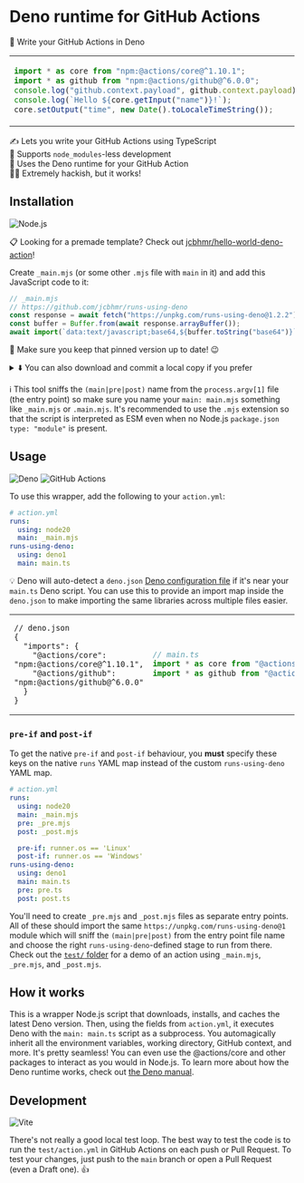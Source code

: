 # Deno runtime for GitHub Actions

🦕 Write your GitHub Actions in Deno

<table align=center><td>

```ts
import * as core from "npm:@actions/core@^1.10.1";
import * as github from "npm:@actions/github@^6.0.0";
console.log("github.context.payload", github.context.payload);
console.log(`Hello ${core.getInput("name")}!`);
core.setOutput("time", new Date().toLocaleTimeString());
```

</table>

✍ Lets you write your GitHub Actions using TypeScript \
🚀 Supports `node_modules`-less development \
🦕 Uses the Deno runtime for your GitHub Action \
👨‍💻 Extremely hackish, but it works!

## Installation

![Node.js](https://img.shields.io/static/v1?style=for-the-badge&message=Node.js&color=339933&logo=Node.js&logoColor=FFFFFF&label=)

📋 Looking for a premade template? Check out [jcbhmr/hello-world-deno-action]!

Create `_main.mjs` (or some other `.mjs` file with `main` in it) and add this
JavaScript code to it:

```js
// _main.mjs
// https://github.com/jcbhmr/runs-using-deno
const response = await fetch("https://unpkg.com/runs-using-deno@1.2.2");
const buffer = Buffer.from(await response.arrayBuffer());
await import(`data:text/javascript;base64,${buffer.toString("base64")}`);
```

📌 Make sure you keep that pinned version up to date! 😉

<details><summary>⬇️ You can also download and commit a local copy if you prefer</summary>

```sh
wget https://unpkg.com/runs-using-deno -O _main.mjs
```

⚠️ The latest version of Deno will still be downloaded dynamically.

</details>

ℹ This tool sniffs the `(main|pre|post)` name from the `process.argv[1]` file
(the entry point) so make sure you name your `main: main.mjs` something like
`_main.mjs` or `.main.mjs`. It's recommended to use the `.mjs` extension so that
the script is interpreted as ESM even when no Node.js `package.json`
`type: "module"` is present.

## Usage

![Deno](https://img.shields.io/static/v1?style=for-the-badge&message=Deno&color=000000&logo=Deno&logoColor=FFFFFF&label=)
![GitHub Actions](https://img.shields.io/static/v1?style=for-the-badge&message=GitHub+Actions&color=2088FF&logo=GitHub+Actions&logoColor=FFFFFF&label=)

To use this wrapper, add the following to your `action.yml`:

```yml
# action.yml
runs:
  using: node20
  main: _main.mjs
runs-using-deno:
  using: deno1
  main: main.ts
```

💡 Deno will auto-detect a `deno.json` [Deno configuration file] if it's near
your `main.ts` Deno script. You can use this to provide an import map inside the
`deno.json` to make importing the same libraries across multiple files easier.

<table align=center><td>

```jsonc
// deno.json
{
  "imports": {
    "@actions/core": "npm:@actions/core@^1.10.1",
    "@actions/github": "npm:@actions/github@^6.0.0"
  }
}
```

<td>

```ts
// main.ts
import * as core from "@actions/core";
import * as github from "@actions/github";
```

</table>

### `pre-if` and `post-if`

To get the native `pre-if` and `post-if` behaviour, you **must** specify these
keys on the native `runs` YAML map instead of the custom `runs-using-deno` YAML
map.

```yml
# action.yml
runs:
  using: node20
  main: _main.mjs
  pre: _pre.mjs
  post: _post.mjs

  pre-if: runner.os == 'Linux'
  post-if: runner.os == 'Windows'
runs-using-deno:
  using: deno1
  main: main.ts
  pre: pre.ts
  post: post.ts
```

You'll need to create `_pre.mjs` and `_post.mjs` files as separate entry points.
All of these should import the same `https://unpkg.com/runs-using-deno@1` module
which will sniff the `(main|pre|post)` from the entry point file name and choose
the right `runs-using-deno`-defined stage to run from there. Check out the
[`test/` folder] for a demo of an action using `_main.mjs`, `_pre.mjs`, and
`_post.mjs`.

## How it works

This is a wrapper Node.js script that downloads, installs, and caches the latest
Deno version. Then, using the fields from `action.yml`, it executes Deno with
the `main: main.ts` script as a subprocess. You automagically inherit all the
environment variables, working directory, GitHub context, and more. It's pretty
seamless! You can even use the @actions/core and other packages to interact as
you would in Node.js. To learn more about how the Deno runtime works, check out
[the Deno manual].

## Development

![Vite](https://img.shields.io/static/v1?style=for-the-badge&message=Vite&color=646CFF&logo=Vite&logoColor=FFFFFF&label=)

There's not really a good local test loop. The best way to test the code is to
run the `test/action.yml` in GitHub Actions on each push or Pull Request. To
test your changes, just push to the `main` branch or open a Pull Request (even a
Draft one). 👍

<!-- prettier-ignore-start -->
[deno configuration file]: https://docs.deno.com/runtime/manual/getting_started/configuration_file
[`test/` folder]: https://github.com/jcbhmr/runs-using-deno/tree/main/test
[the deno manual]: https://docs.deno.com/runtime/manual
[jcbhmr/hello-world-deno-action]: https://github.com/jcbhmr/hello-world-deno-action
<!-- prettier-ignore-end -->
